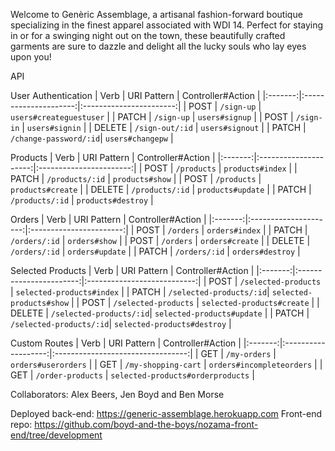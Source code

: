 Welcome to Genèric Assemblage, a artisanal fashion-forward boutique specializing
in the finest apparel associated with WDI 14. Perfect for staying in or for a
swinging night out on the town, these beautifully crafted garments are sure to
dazzle and delight all the lucky souls who lay eyes upon you!

API

User Authentication
| Verb    | URI Pattern           | Controller#Action       |
|:-------:|:---------------------:|:-----------------------:|
| POST    | `/sign-up`            | `users#createguestuser` |
| PATCH   | `/sign-up`            | `users#signup`          |
| POST    | `/sign-in`            | `users#signin`          |
| DELETE  | `/sign-out/:id`       |  `users#signout`        |
| PATCH   | `/change-password/:id`|  `users#changepw`       |

Products
| Verb    | URI Pattern           | Controller#Action       |
|:-------:|:---------------------:|:-----------------------:|
| POST    | `/products`           | `products#index`        |
| PATCH   | `/products/:id`       | `products#show`         |
| POST    | `/products`           | `products#create`       |
| DELETE  | `/products/:id`       | `products#update`       |
| PATCH   | `/products/:id`       | `products#destroy`      |

Orders
| Verb    | URI Pattern           | Controller#Action       |
|:-------:|:---------------------:|:-----------------------:|
| POST    | `/orders`             | `orders#index`          |
| PATCH   | `/orders/:id`         | `orders#show`           |
| POST    | `/orders`             | `orders#create`         |
| DELETE  | `/orders/:id`         | `orders#update`         |
| PATCH   | `/orders/:id`         | `orders#destroy`        |

Selected Products
| Verb    | URI Pattern             | Controller#Action           |
|:-------:|:-----------------------:|:---------------------------:|
| POST    | `/selected-products`    | `selected-products#index`   |
| PATCH   | `/selected-products/:id`| `selected-products#show`    |
| POST    | `/selected-products`    | `selected-products#create`  |
| DELETE  | `/selected-products/:id`| `selected-products#update`  |
| PATCH   | `/selected-products/:id`| `selected-products#destroy` |

Custom Routes
| Verb    | URI Pattern         | Controller#Action                 |
|:-------:|:-------------------:|:---------------------------------:|
| GET     | `/my-orders`        | `orders#userorders`               |
| GET     | `/my-shopping-cart` | `orders#incompleteorders`         |
| GET     | `/order-products`   | `selected-products#orderproducts` |

Collaborators: Alex Beers, Jen Boyd and Ben Morse

Deployed back-end: https://generic-assemblage.herokuapp.com
Front-end repo: https://github.com/boyd-and-the-boys/nozama-front-end/tree/development
